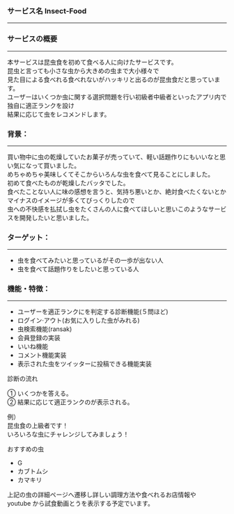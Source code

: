 ### サービス名 Insect-Food

---

### サービスの概要

---

本サービスは昆虫食を初めて食べる人に向けたサービスです。</br>
昆虫と言っても小さな虫から大きめの虫まで大小様々で</br>
見た目による食べれる食べれないがハッキリと出るのが昆虫食だと思っています。</br>
ユーザーはいくつか虫に関する選択問題を行い初級者中級者といったアプリ内で独自に適正ランクを設け</br>
結果に応じて虫をレコメンドします。

### **背景：**

---

買い物中に虫の乾燥していたお菓子が売っていて、軽い話題作りにもいいなと思い気になって買いました。</br>
めちゃめちゃ美味しくてそこからいろんな虫を食べて見ることにしました。</br>
初めて食べたものが乾燥したバッタでした。</br>
食べたことない人に味の感想を言うと、気持ち悪いとか、絶対食べたくないとかマイナスのイメージが多くてびっくりしたので</br>
虫への不快感を払拭し虫をたくさんの人に食べてほしいと思いこのようなサービスを開発したいと思いました。

### **ターゲット：**

---

- 虫を食べてみたいと思っているがその一歩が出ない人
- 虫を食べて話題作りをしたいと思っている人

### **機能・特徴：**

---

- ユーザーを適正ランクにを判定する診断機能(５問ほど)
- ログイン·アウト(お気に入りした虫がみれる)
- 虫検索機能(ransak)
- 会員登録の実装
- いいね機能
- コメント機能実装
- 表示された虫をツイッターに投稿できる機能実装

診断の流れ</br>

① いくつかを答える。</br>
② 結果に応じて適正ランクのが表示される。</br>

例）</br>
昆虫食の上級者です！</br>
いろいろな虫にチャレンジしてみましょう！</br>

おすすめの虫</br>

- G
- カブトムシ
- カマキリ

上記の虫の詳細ページへ遷移し詳しい調理方法や食べれるお店情報や</br>
youtube から試食動画とうを表示する予定でいます。
